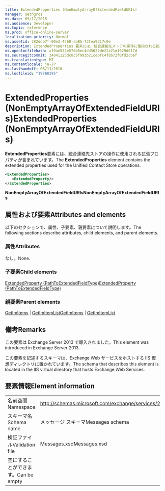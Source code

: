 ```yaml
---
title: ExtendedProperties (NonEmptyArrayOfExtendedFieldURIs)
manager: sethgros
ms.date: 09/17/2015
ms.audience: Developer
ms.topic: reference
ms.prod: office-online-server
localization_priority: Normal
ms.assetid: 282ddb7f-00e3-4260-ab85-73fea9317c0e
description: ExtendedProperties 要素には、統合連絡先ストアの操作に使用される拡張プロパティが含まれています。
ms.openlocfilehash: af0ae532e578b5ec4dd5622de22a71e1929d6f7d
ms.sourcegitcommit: 34041125dc8c5f993b21cebfc4f8b72f0fd2cb6f
ms.translationtype: MT
ms.contentlocale: ja-JP
ms.lasthandoff: 06/11/2018
ms.locfileid: "19760395"
---
```

# <a name="extendedproperties-nonemptyarrayofextendedfielduris"></a><span data-ttu-id="23afb-103">ExtendedProperties (NonEmptyArrayOfExtendedFieldURIs)</span><span class="sxs-lookup"><span data-stu-id="23afb-103">ExtendedProperties (NonEmptyArrayOfExtendedFieldURIs)</span></span>

<span data-ttu-id="23afb-104">**ExtendedProperties**要素には、統合連絡先ストアの操作に使用される拡張プロパティが含まれています。</span><span class="sxs-lookup"><span data-stu-id="23afb-104">The **ExtendedProperties** element contains the extended properties used for the Unified Contact Store operations.</span></span> 
  
```XML
<ExtendedProperties>
   <ExtendedProperty/>
</ExtendedProperties>
```

 <span data-ttu-id="23afb-105">**NonEmptyArrayOfExtendedFieldURIs**</span><span class="sxs-lookup"><span data-stu-id="23afb-105">**NonEmptyArrayOfExtendedFieldURIs**</span></span>
## <a name="attributes-and-elements"></a><span data-ttu-id="23afb-106">属性および要素</span><span class="sxs-lookup"><span data-stu-id="23afb-106">Attributes and elements</span></span>

<span data-ttu-id="23afb-107">以下のセクションで、属性、子要素、親要素について説明します。</span><span class="sxs-lookup"><span data-stu-id="23afb-107">The following sections describe attributes, child elements, and parent elements.</span></span>
  
### <a name="attributes"></a><span data-ttu-id="23afb-108">属性</span><span class="sxs-lookup"><span data-stu-id="23afb-108">Attributes</span></span>

<span data-ttu-id="23afb-109">なし。</span><span class="sxs-lookup"><span data-stu-id="23afb-109">None.</span></span>
  
### <a name="child-elements"></a><span data-ttu-id="23afb-110">子要素</span><span class="sxs-lookup"><span data-stu-id="23afb-110">Child elements</span></span>

[<span data-ttu-id="23afb-111">ExtendedProperty (PathToExtendedFieldType)</span><span class="sxs-lookup"><span data-stu-id="23afb-111">ExtendedProperty (PathToExtendedFieldType)</span></span>](extendedproperty-pathtoextendedfieldtype.md)
  
### <a name="parent-elements"></a><span data-ttu-id="23afb-112">親要素</span><span class="sxs-lookup"><span data-stu-id="23afb-112">Parent elements</span></span>

<span data-ttu-id="23afb-113">[GetImItems](getimitems.md) | [GetImItemList](getimitemlist.md)</span><span class="sxs-lookup"><span data-stu-id="23afb-113">[GetImItems](getimitems.md) | [GetImItemList](getimitemlist.md)</span></span>
  
## <a name="remarks"></a><span data-ttu-id="23afb-114">備考</span><span class="sxs-lookup"><span data-stu-id="23afb-114">Remarks</span></span>

<span data-ttu-id="23afb-115">この要素は Exchange Server 2013 で導入されました。</span><span class="sxs-lookup"><span data-stu-id="23afb-115">This element was introduced in Exchange Server 2013.</span></span>
  
<span data-ttu-id="23afb-116">この要素を記述するスキーマは、Exchange Web サービスをホストする IIS 仮想ディレクトリに置かれています。</span><span class="sxs-lookup"><span data-stu-id="23afb-116">The schema that describes this element is located in the IIS virtual directory that hosts Exchange Web Services.</span></span>
  
## <a name="element-information"></a><span data-ttu-id="23afb-117">要素情報</span><span class="sxs-lookup"><span data-stu-id="23afb-117">Element information</span></span>

|||
|:-----|:-----|
|<span data-ttu-id="23afb-118">名前空間</span><span class="sxs-lookup"><span data-stu-id="23afb-118">Namespace</span></span>  <br/> |http://schemas.microsoft.com/exchange/services/2006/messages  <br/> |
|<span data-ttu-id="23afb-119">スキーマ名</span><span class="sxs-lookup"><span data-stu-id="23afb-119">Schema name</span></span>  <br/> |<span data-ttu-id="23afb-120">メッセージ スキーマ</span><span class="sxs-lookup"><span data-stu-id="23afb-120">Messages schema</span></span>  <br/> |
|<span data-ttu-id="23afb-121">検証ファイル</span><span class="sxs-lookup"><span data-stu-id="23afb-121">Validation file</span></span>  <br/> |<span data-ttu-id="23afb-122">Messages.xsd</span><span class="sxs-lookup"><span data-stu-id="23afb-122">Messages.xsd</span></span>  <br/> |
|<span data-ttu-id="23afb-123">空にすることができます。</span><span class="sxs-lookup"><span data-stu-id="23afb-123">Can be empty</span></span>  <br/> ||
   


